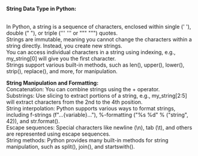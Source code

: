 **String Data Type in Python:**

<br>In Python, a string is a sequence of characters, enclosed within single (' '), double (" "), or triple (''' ''' or """ """) quotes.
<br>Strings are immutable, meaning you cannot change the characters within a string directly. Instead, you create new strings.
<br>You can access individual characters in a string using indexing, e.g., my_string[0] will give you the first character.
<br>Strings support various built-in methods, such as len(), upper(), lower(), strip(), replace(), and more, for manipulation. 

**String Manipulation and Formatting:**
<br>Concatenation: You can combine strings using the + operator.
<br>Substrings: Use slicing to extract portions of a string, e.g., my_string[2:5] will extract characters from the 2nd to the 4th position.
<br>String interpolation: Python supports various ways to format strings, including f-strings (f"...{variable}..."), %-formatting ("%s %d" % ("string", 42)), and str.format().
<br>Escape sequences: Special characters like newline (\n), tab (\t), and others are represented using escape sequences.
<br>String methods: Python provides many built-in methods for string manipulation, such as split(), join(), and startswith().